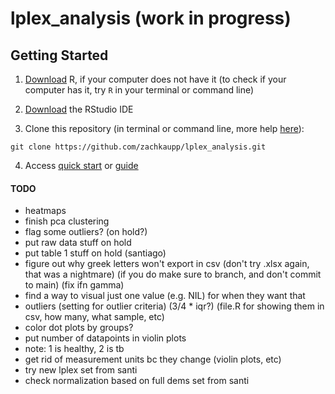 # lplex_analysis (work in progress)

## Getting Started

1.   [Download](https://cran.r-project.org/) R, if your computer does not have it (to check if your computer has it, try `R` in your terminal or command line)

2.   [Download](https://www.rstudio.com/products/rstudio/download/) the RStudio IDE

3. Clone this repository (in terminal or command line, more help [here](https://docs.github.com/en/repositories/creating-and-managing-repositories/cloning-a-repository)):
```
git clone https://github.com/zachkaupp/lplex_analysis.git
```

4. Access [quick start](https://github.com/zachkaupp/lplex_analysis/blob/main/docs/quick_start.md) or [guide](https://github.com/zachkaupp/lplex_analysis/blob/main/docs/guide.md)



#### TODO

-   heatmaps
-   finish pca clustering
-   flag some outliers? (on hold?)
-   put raw data stuff on hold
-   put table 1 stuff on hold (santiago)
-   figure out why greek letters won't export in csv (don't try .xlsx again, that was a nightmare) (if you do make sure to branch, and don't commit to main) (fix ifn gamma)
-   find a way to visual just one value (e.g. NIL) for when they want that
- outliers (setting for outlier criteria) (3/4 * iqr?) (file.R for showing them in csv, how many, what sample, etc)
- color dot plots by groups?
- put number of datapoints in violin plots
- note: 1 is healthy, 2 is tb
- get rid of measurement units bc they change (violin plots, etc)
- try new lplex set from santi
- check normalization based on full dems set from santi
